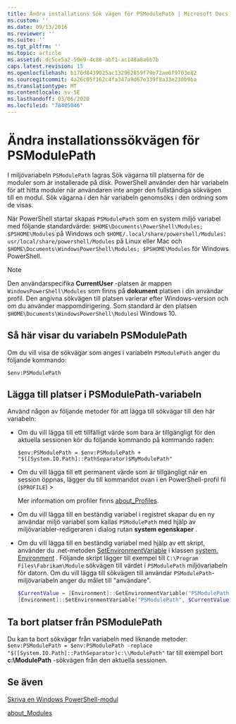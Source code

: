 ```yaml
---
title: Ändra installations Sök vägen för PSModulePath | Microsoft Docs
ms.custom: ''
ms.date: 09/13/2016
ms.reviewer: ''
ms.suite: ''
ms.tgt_pltfrm: ''
ms.topic: article
ms.assetid: dc5ce5a2-50e9-4c88-abf1-ac148a8a6b7b
caps.latest.revision: 15
ms.openlocfilehash: b176d8439025ac132962859f79e72ae6f9703e82
ms.sourcegitcommit: 4a26c05f162c4fa347a9d67e339f8a33e230b9ba
ms.translationtype: MT
ms.contentlocale: sv-SE
ms.lasthandoff: 03/06/2020
ms.locfileid: "78405046"
---
```

# <a name="modifying-the-psmodulepath-installation-path"></a>Ändra installationssökvägen för PSModulePath

I miljövariabeln `PSModulePath` lagras Sök vägarna till platserna för de moduler som är installerade på disk. PowerShell använder den här variabeln för att hitta moduler när användaren inte anger den fullständiga sökvägen till en modul. Sök vägarna i den här variabeln genomsöks i den ordning som de visas.

När PowerShell startar skapas `PSModulePath` som en system miljö variabel med följande standardvärde: `$HOME\Documents\PowerShell\Modules; $PSHOME\Modules` på Windows och `$HOME/.local/share/powershell/Modules: usr/local/share/powershell/Modules` på Linux eller Mac och `$HOME\Documents\WindowsPowerShell\Modules; $PSHOME\Modules` för Windows PowerShell.

> [!NOTE]
> Den användarspecifika **CurrentUser** -platsen är mappen `WindowsPowerShell\Modules` som finns på **dokument** platsen i din användar profil. Den angivna sökvägen till platsen varierar efter Windows-version och om du använder mappomdirigering. Som standard är den platsen `$HOME\Documents\WindowsPowerShell\Modules`i Windows 10.

## <a name="to-view-the-psmodulepath-variable"></a>Så här visar du variabeln PSModulePath

Om du vill visa de sökvägar som anges i variabeln `PSModulePath` anger du följande kommando:

`$env:PSModulePath`

## <a name="to-add-locations-to-the-psmodulepath-variable"></a>Lägga till platser i PSModulePath-variabeln

Använd någon av följande metoder för att lägga till sökvägar till den här variabeln:

- Om du vill lägga till ett tillfälligt värde som bara är tillgängligt för den aktuella sessionen kör du följande kommando på kommando raden:

  `$env:PSModulePath = $env:PSModulePath + "$([System.IO.Path]::PathSeparator)$MyModulePath"`

- Om du vill lägga till ett permanent värde som är tillgängligt när en session öppnas, lägger du till kommandot ovan i en PowerShell-profil fil (`$PROFILE`) >

  Mer information om profiler finns [about_Profiles](/powershell/module/microsoft.powershell.core/about/about_profiles).

- Om du vill lägga till en beständig variabel i registret skapar du en ny användar miljö variabel som kallas `PSModulePath` med hjälp av miljövariabler-redigeraren i dialog rutan **system egenskaper** .

- Om du vill lägga till en beständig variabel med hjälp av ett skript, använder du .net-metoden [SetEnvironmentVariable](https://docs.microsoft.com/dotnet/api/system.environment.setenvironmentvariable) i klassen [system. Environment](https://docs.microsoft.com/dotnet/api/system.environment) . Följande skript lägger till exempel till `C:\Program Files\Fabrikam\Module` sökvägen till värdet i `PSModulePath` miljövariabeln för datorn. Om du vill lägga till sökvägen till användar `PSModulePath`-miljövariabeln anger du målet till "användare".

  ```powershell
  $CurrentValue = [Environment]::GetEnvironmentVariable("PSModulePath", "Machine")
  [Environment]::SetEnvironmentVariable("PSModulePath", $CurrentValue + [System.IO.Path]::PathSeparator + "C:\Program Files\Fabrikam\Modules", "Machine")

  ```

## <a name="to-remove-locations-from-the-psmodulepath"></a>Ta bort platser från PSModulePath

Du kan ta bort sökvägar från variabeln med liknande metoder: `$env:PSModulePath = $env:PSModulePath -replace "$([System.IO.Path]::PathSeparator)c:\\ModulePath"` tar till exempel bort **c:\ModulePath** -sökvägen från den aktuella sessionen.

## <a name="see-also"></a>Se även

[Skriva en Windows PowerShell-modul](./writing-a-windows-powershell-module.md)

[about_Modules](/powershell/module/microsoft.powershell.core/about/about_modules)
